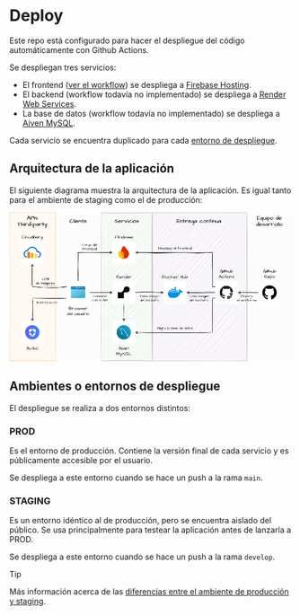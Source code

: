 # Deploy

Este repo está configurado para hacer el despliegue del código automáticamente con Github Actions.

Se despliegan tres servicios:
 - El frontend ([ver el workflow](./frontend/Readme.md)) se despliega a [Firebase Hosting](https://firebase.google.com/docs/hosting?hl=es-419).
 - El backend (workflow todavía no implementado) se despliega a [Render Web Services](https://docs.render.com/web-services).
 - La base de datos (workflow todavía no implementado) se despliega a [Aiven MySQL](https://aiven.io/mysql).

Cada servicio se encuentra duplicado para cada [entorno de despliegue](#ambientes-o-entornos-de-despliegue).

## Arquitectura de la aplicación

El siguiente diagrama muestra la arquitectura de la aplicación. Es igual tanto para el ambiente de staging como el de producción:

<picture>
  <source media="(prefers-color-scheme: dark)" srcset="./arch-dark.png">
  <img src="./arch-light.png">
</picture>

## Ambientes o entornos de despliegue

El despliegue se realiza a dos entornos distintos:

### **PROD**

Es el entorno de producción. Contiene la versión final de cada servicio y es públicamente accesible por el usuario.

Se despliega a este entorno cuando se hace un push a la rama `main`.
  
### **STAGING**

Es un entorno idéntico al de producción, pero se encuentra aislado del público. Se usa principalmente para testear la aplicación antes de lanzarla a PROD.

Se despliega a este entorno cuando se hace un push a la rama `develop`.

> [!TIP]
> Más información acerca de las [diferencias entre el ambiente de producción y staging](https://dev.to/flippedcoding/difference-between-development-stage-and-production-d0p).
